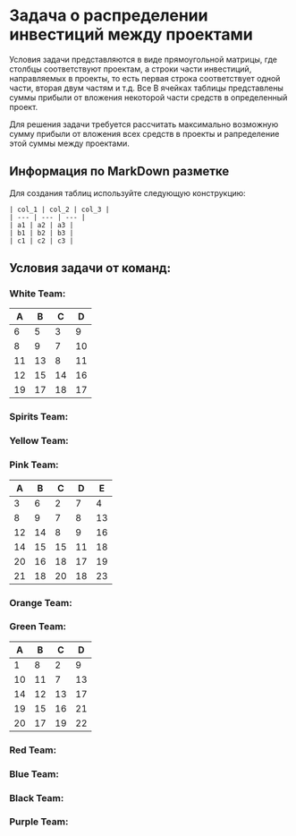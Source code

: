 # Задача о распределении инвестиций между проектами
Условия задачи представляются в виде прямоугольной матрицы, где столбцы соответствуют проектам, а строки части 
инвестиций, направляемых в проекты, то есть первая строка соответствует одной части, вторая двум частям и т.д. Все 
В ячейках таблицы представлены суммы прибыли от вложения некоторой части средств в определенный проект.

Для решения задачи требуется рассчитать максимально возможную сумму прибыли от вложения всех средств в проекты и 
рапределение этой суммы между проектами.
## Информация по MarkDown разметке
Для создания таблиц используйте следующую конструкцию:  
```
| col_1 | col_2 | col_3 |  
| --- | --- | --- |  
| a1 | a2 | a3 |
| b1 | b2 | b3 |
| с1 | с2 | с3 |
```
## Условия задачи от команд:
### White Team:

<table>
<thead>
  <tr>
    <th>A</th>
    <th>B</th>
    <th>C</th>
    <th>D</th>
  </tr>
</thead>
<tbody>
  <tr>
    <td>6</td>
    <td>5</td>
    <td>3</td>
    <td>9</td>
  </tr>
  <tr>
    <td>8</td>
    <td>9</td>
    <td>7</td>
    <td>10</td>
  </tr>
  <tr>
    <td>11</td>
    <td>13</td>
    <td>8</td>
    <td>11</td>
  </tr>
  <tr>
    <td>12</td>
    <td>15</td>
    <td>14</td>
    <td>16</td>
  </tr>
  <tr>
    <td>19</td>
    <td>17</td>
    <td>18</td>
    <td>17</td>
  </tr>
</tbody>
</table>

### Spirits Team:
### Yellow Team:
### Pink Team:
| A | B | C | D | E |
|---|---|---|---|---|
| 3 | 6 | 2 | 7 | 4 |
| 8 | 9 | 7 | 8 | 13 |
| 12 | 14 | 8 | 9 | 16 |
| 14 | 15 | 15 | 11 | 18 |
| 20 | 16 | 18 | 17 | 19 |
| 21 | 18 | 20 | 18 | 23 |
### Orange Team:
### Green Team:
| A   | B   | C   | D   |
|-----|-----|-----|-----|
| 1   | 8   | 2   | 9   |
| 10  | 11  | 7   | 13  | 
 | 14  | 12  | 13  | 17  | 
| 19  | 15  | 16  | 21  | 
| 20  | 17  | 19  | 22  |
### Red Team:
### Blue Team:
### Black Team:
### Purple Team:
